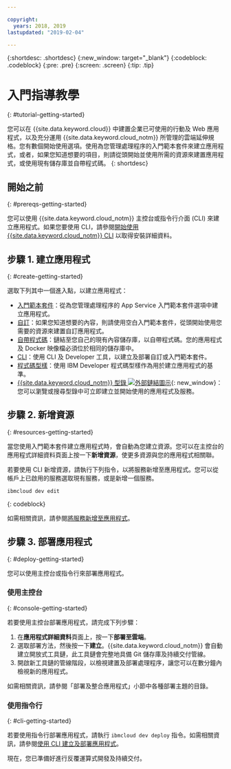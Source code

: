```yaml
---

copyright:
  years: 2018, 2019
lastupdated: "2019-02-04"

---
```


{:shortdesc: .shortdesc}
{:new_window: target="_blank"}
{:codeblock: .codeblock}
{:pre: .pre}
{:screen: .screen}
{:tip: .tip}

# 入門指導教學
{: #tutorial-getting-started}

您可以在 {{site.data.keyword.cloud}} 中建置企業已可使用的行動及 Web 應用程式，以及充分運用 {{site.data.keyword.cloud_notm}} 所管理的雲端延伸規格。您有數個開始使用選項。使用為您管理處理程序的入門範本套件來建立應用程式，或者，如果您知道想要的項目，則請從頭開始並使用所需的資源來建置應用程式，或使用現有儲存庫並自帶程式碼。
{: shortdesc}

## 開始之前
{: #prereqs-getting-started}

您可以使用 {{site.data.keyword.cloud_notm}} 主控台或指令行介面 (CLI) 來建立應用程式。如果您要使用 CLI，請參閱[開始使用 {{site.data.keyword.cloud_notm}} CLI](/docs/cli/index.html#overview) 以取得安裝詳細資料。

## 步驟 1. 建立應用程式
{: #create-getting-started}

選取下列其中一個進入點，以建立應用程式：
* [入門範本套件](/docs/apps/tutorials/tutorial_starter-kit.html#tutorial-starterkit)：從為您管理處理程序的 App Service 入門範本套件選項中建立應用程式。
* [自訂](/docs/apps/tutorials/tutorial_scratch.html#tutorial-scratch)：如果您知道想要的內容，則請使用空白入門範本套件，從頭開始使用您需要的資源來建置自訂應用程式。
* [自帶程式碼](/docs/apps/tutorials/tutorial_byoc.html#tutorial-byoc)：鏈結至您自己的現有內容儲存庫，以自帶程式碼。您的應用程式及 Docker 映像檔必須位於相同的儲存庫中。
* [CLI](/docs/apps/create-deploy-cli.html#create-deploy-app-cli)：使用 CLI 及 Developer 工具，以建立及部署自訂或入門範本套件。
* [程式碼型樣](/docs/apps/tutorials/tutorial_code-pattern.html#tutorial-codepattern)：使用 IBM Developer 程式碼型樣作為用於建立應用程式的基準。
* [{{site.data.keyword.cloud_notm}} 型錄 ![外部鏈結圖示](../icons/launch-glyph.svg "外部鏈結圖示")](https://cloud.ibm.com/catalog){: new_window}：您可以瀏覽或搜尋型錄中可立即建立並開始使用的應用程式及服務。

## 步驟 2. 新增資源
{: #resources-getting-started}

當您使用入門範本套件建立應用程式時，會自動為您建立資源。您可以在主控台的應用程式詳細資料頁面上按一下**新增資源**，使更多資源與您的應用程式相關聯。

若要使用 CLI 新增資源，請執行下列指令，以將服務新增至應用程式。您可以從帳戶上已啟用的服務選取現有服務，或是新增一個服務。 
```
ibmcloud dev edit
```
{: codeblock}

如需相關資訊，請參閱[將服務新增至應用程式](/docs/apps/reqnsi.html#add-resource)。

## 步驟 3. 部署應用程式
{: #deploy-getting-started}

您可以使用主控台或指令行來部署應用程式。

### 使用主控台
{: #console-getting-started}

若要使用主控台部署應用程式，請完成下列步驟：

1. 在**應用程式詳細資料**頁面上，按一下**部署至雲端**。
2. 選取部署方法，然後按一下**建立**。{{site.data.keyword.cloud_notm}} 會自動建立開放式工具鏈，此工具鏈會完整地具備 Git 儲存庫及持續交付管線。
3. 開啟新工具鏈的管線階段，以檢視建置及部署處理程序，讓您可以在數分鐘內檢視新的應用程式。

如需相關資訊，請參閱「部署及整合應用程式」小節中各種部署主題的目錄。

### 使用指令行
{: #cli-getting-started}

若要使用指令行部署應用程式，請執行 `ibmcloud dev deploy` 指令。如需相關資訊，請參閱[使用 CLI 建立及部署應用程式](/docs/apps/create-deploy-cli.html#create-deploy-app-cli)。

現在，您已準備好進行反覆運算式開發及持續交付。
